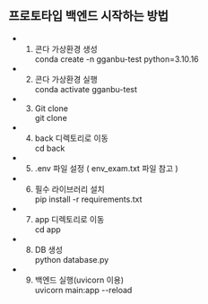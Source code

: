 ## 프로토타입 백엔드 시작하는 방법

- 1. 콘다 가상환경 생성  
conda create -n gganbu-test python=3.10.16 

- 2. 콘다 가상환경 실행  
conda activate gganbu-test

- 3. Git clone   
git clone 

- 4. back 디렉토리로 이동  
cd back

- 5. .env 파일 설정 ( env_exam.txt 파일 참고 )

- 6. 필수 라이브러리 설치  
pip install -r requirements.txt

- 7. app 디렉토리로 이동  
cd app

- 8. DB 생성  
python database.py

- 9. 백엔드 실행(uvicorn 이용)  
uvicorn main:app --reload